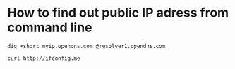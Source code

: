 # How to find out public IP adress from command line
```dig +short myip.opendns.com @resolver1.opendns.com```

```curl http://ifconfig.me```

